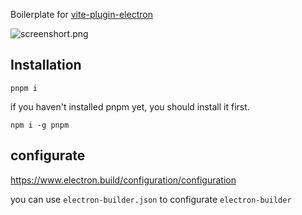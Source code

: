 Boilerplate for [vite-plugin-electron](https://www.npmjs.com/package/vite-plugin-electron)

![screenshort.png](https://github.com/electron-vite/vite-plugin-electron-quick-start/blob/main/public/screenshort.png?raw=true)


## Installation

```shell
pnpm i
```

if you haven't installed pnpm yet, you should install it first.

```shell
npm i -g pnpm
```

## configurate

https://www.electron.build/configuration/configuration

you can use `electron-builder.json` to configurate `electron-builder`



